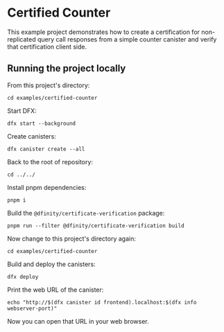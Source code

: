 # Certified Counter

This example project demonstrates how to create a certification for non-replicated query call responses from a simple counter canister and verify that certification client side.

## Running the project locally

From this project's directory:

```shell
cd examples/certified-counter
```

Start DFX:

```shell
dfx start --background
```

Create canisters:

```shell
dfx canister create --all
```

Back to the root of repository:

```shell
cd ../../
```

Install pnpm dependencies:

```shell
pnpm i
```

Build the `@dfinity/certificate-verification` package:

```shell
pnpm run --filter @dfinity/certificate-verification build
```

Now change to this project's directory again:

```shell
cd examples/certified-counter
```

Build and deploy the canisters:

```shell
dfx deploy
```

Print the web URL of the canister:

```shell
echo "http://$(dfx canister id frontend).localhost:$(dfx info webserver-port)"
```

Now you can open that URL in your web browser.
